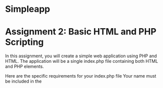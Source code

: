 # Simpleapp
# Assignment 2: Basic HTML and PHP Scripting

In this assignment, you will create a simple web application using PHP and HTML. The application will be a single index.php file containing both HTML and PHP elements.

Here are the specific requirements for your index.php file
Your name must be included in the <title> tag as 'Firstname Lastname PHP'
There should be an < h1 > tag with your name and the text 'Firstname Lastname PHP'
You should use a < pre > tag to create ASCII art of the first letter of your name, with four spaces indented from the left margin
Your code should use PHP to compute the SHA256 hash of your name and print it out like the sample application provided below. 
You must compute this in your index.php file.
